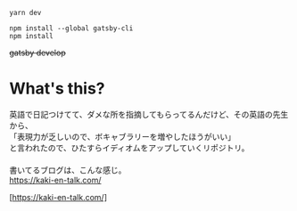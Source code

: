 ```
yarn dev

npm install --global gatsby-cli
npm install
```
~~gatsby develop~~

# What's this?
英語で日記つけてて、ダメな所を指摘してもらってるんだけど、その英語の先生から、  
「表現力が乏しいので、ボキャブラリーを増やしたほうがいい」  
と言われたので、ひたすらイディオムをアップしていくリポジトリ。  
　  
書いてるブログは、こんな感じ。  
<https://kaki-en-talk.com/>

[https://kaki-en-talk.com/]

